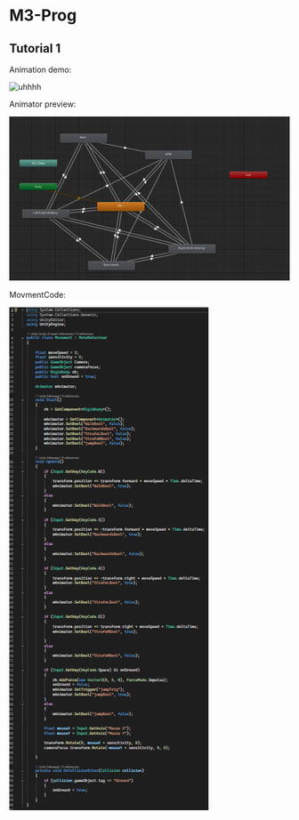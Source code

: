 # M3-Prog

## Tutorial 1

Animation demo:

![uhhhh](Tutorials/Tutorial%201/AnimGIF.gif)

Animator preview:

![hmmmm](Tutorials/Tutorial%201/Animator.png)

MovmentCode:

![ermmmm](Tutorials/Tutorial%201/MovementCode.png)
